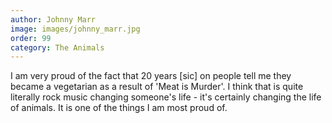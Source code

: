 ```yaml
---
author: Johnny Marr
image: images/johnny_marr.jpg
order: 99
category: The Animals
---
```


I am very proud of the fact that 20 years [sic] on people tell me they became a vegetarian as a result of 'Meat is Murder'. I think that is quite literally rock music changing someone's life - it's certainly changing the life of animals. It is one of the things I am most proud of.
